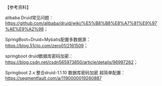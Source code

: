 【参考资料】

alibaba Druid常见问题：<https://github.com/alibaba/druid/wiki/%E5%B8%B8%E8%A7%81%E9%97%AE%E9%A2%98>；

SpringBoot+Druid+Mybatis配置多数据源：<https://blog.51cto.com/zero01/2161509>；

springboot druid数据库密码加密：<https://blog.csdn.net/csdn565973850/article/details/96997262>；

Springboot 2.x 整合druid-1.1.10 数据库密码加密 超简单配置：https://segmentfault.com/a/1190000019260887


